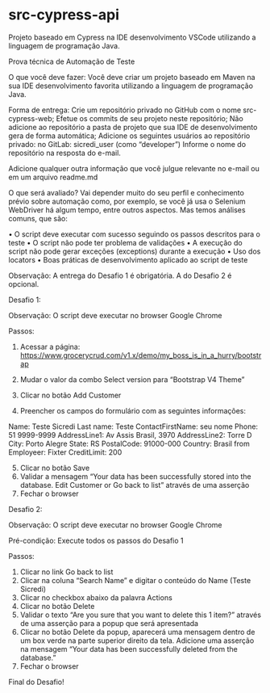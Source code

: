 # src-cypress-api
Projeto baseado em Cypress na IDE desenvolvimento VSCode utilizando a linguagem de programação Java.

Prova técnica de Automação de Teste


O que você deve fazer:
Você deve criar um projeto baseado em Maven na sua IDE desenvolvimento favorita utilizando a linguagem de programação Java.

Forma de entrega:
Crie um repositório privado no GitHub com o nome src-cypress-web;
Efetue os commits de seu projeto neste repositório;
Não adicione ao repositório a pasta de projeto que sua IDE de desenvolvimento gera de forma automática;
Adicione os seguintes usuários ao repositório privado:
		no GitLab: sicredi_user (como “developer”)
Informe o nome do repositório na resposta do e-mail.

Adicione qualquer outra informação que você julgue relevante no e-mail ou em um arquivo readme.md

O que será avaliado?
Vai depender muito do seu perfil e conhecimento prévio sobre automação como, por exemplo, se você já usa o Selenium WebDriver há algum tempo, entre outros aspectos.
Mas temos análises comuns, que são:

•	O script deve executar com sucesso seguindo os passos descritos para o teste
•	O script não pode ter problema de validações
•	A execução do script não pode gerar exceções (exceptions) durante a execução
•	Uso dos locators
•	Boas práticas de desenvolvimento aplicado ao script de teste

Observação:
A entrega do Desafio 1 é obrigatória. A do Desafio 2 é opcional.

Desafio 1:

Observação:
O script deve executar no browser Google Chrome

Passos:

1.	Acessar a página:  https://www.grocerycrud.com/v1.x/demo/my_boss_is_in_a_hurry/bootstrap
2.	Mudar o valor da combo Select version para “Bootstrap V4 Theme”
3.	Clicar no botão Add Customer

4.	Preencher os campos do formulário com as seguintes informações:

Name: Teste Sicredi
Last name: Teste
ContactFirstName: seu nome
Phone: 51 9999-9999
AddressLine1: Av Assis Brasil, 3970
AddressLine2: Torre D
City: Porto Alegre
State: RS
PostalCode: 91000-000
Country: Brasil
from Employeer: Fixter
CreditLimit: 200

5.	Clicar no botão Save
6.	Validar a mensagem “Your data has been successfully stored into the database. Edit Customer or Go back to list” através de uma asserção
7.	Fechar o browser

Desafio 2:

Observação:
O script deve executar no browser Google Chrome

Pré-condição:
Execute todos os passos do Desafio 1

Passos:

1.	Clicar no link Go back to list
2.	Clicar na coluna “Search Name” e digitar o conteúdo do Name (Teste Sicredi)
3.	Clicar no checkbox abaixo da palavra Actions
4.	Clicar no botão Delete
5.	Validar o texto “Are you sure that you want to delete this 1 item?” através de uma asserção para a popup que será apresentada
6.	Clicar no botão Delete da popup, aparecerá uma mensagem dentro de um box verde na parte superior direito da tela. Adicione uma asserção na mensagem “Your data has been successfully deleted from the database.”
7.	Fechar o browser


Final do Desafio!
